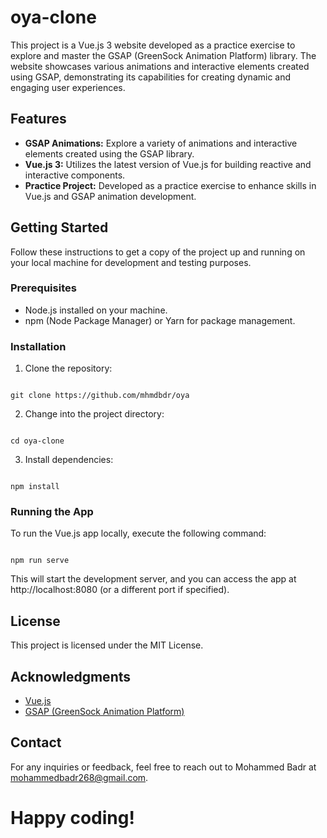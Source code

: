 # oya-clone

This project is a Vue.js 3 website developed as a practice exercise to explore and master the GSAP (GreenSock Animation Platform) library. The website showcases various animations and interactive elements created using GSAP, demonstrating its capabilities for creating dynamic and engaging user experiences.

## Features

- **GSAP Animations:** Explore a variety of animations and interactive elements created using the GSAP library.
- **Vue.js 3:** Utilizes the latest version of Vue.js for building reactive and interactive components.
- **Practice Project:** Developed as a practice exercise to enhance skills in Vue.js and GSAP animation development.

## Getting Started

Follow these instructions to get a copy of the project up and running on your local machine for development and testing purposes.

### Prerequisites

- Node.js installed on your machine.
- npm (Node Package Manager) or Yarn for package management.

### Installation

1. Clone the repository:

```

git clone https://github.com/mhmdbdr/oya

```
2. Change into the project directory:

```

cd oya-clone

```
3. Install dependencies:

```

npm install

```

### Running the App

To run the Vue.js app locally, execute the following command:


```

npm run serve

```


This will start the development server, and you can access the app at http://localhost:8080 (or a different port if specified).

## License

This project is licensed under the MIT License.

## Acknowledgments

- [Vue.js](https://v3.vuejs.org/)
- [GSAP (GreenSock Animation Platform)](https://greensock.com/gsap/)


## Contact

For any inquiries or feedback, feel free to reach out to Mohammed Badr at mohammedbadr268@gmail.com.

# Happy coding!
